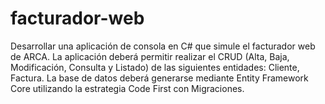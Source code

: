 # facturador-web

Desarrollar una aplicación de consola en C# que simule el facturador web de ARCA. La
aplicación deberá permitir realizar el CRUD (Alta, Baja, Modificación, Consulta y Listado) de las
siguientes entidades: Cliente, Factura.
La base de datos deberá generarse mediante Entity Framework Core utilizando la estrategia
Code First con Migraciones.

